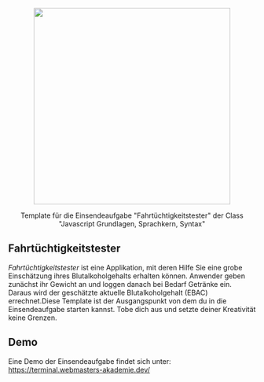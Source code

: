 <p align="center"><a href="https://www.webmasters-fernakademie.de"><img src="https://www.webmasters-fernakademie.de/images/wfa_img/logo-wfa.png?1571290125" width="400"></a></p>
<p align="center">
Template für die Einsendeaufgabe "Fahrtüchtigkeitstester" der Class "Javascript Grundlagen, Sprachkern, Syntax"
</p>

## Fahrtüchtigkeitstester
*Fahrtüchtigkeitstester* ist eine Applikation, mit deren Hilfe Sie eine grobe Einschätzung ihres Blutalkoholgehalts erhalten können. Anwender geben zunächst ihr Gewicht an und loggen danach bei Bedarf Getränke ein. Daraus wird der geschätzte aktuelle Blutalkoholgehalt (EBAC) errechnet.Diese Template ist der Ausgangspunkt von dem du in die Einsendeaufgabe starten kannst. Tobe dich aus und setzte deiner Kreativität keine Grenzen.

## Demo

Eine Demo der Einsendeaufgabe findet sich unter: <a href="https://terminal.webmasters-akademie.dev/">https://terminal.webmasters-akademie.dev/</a>
